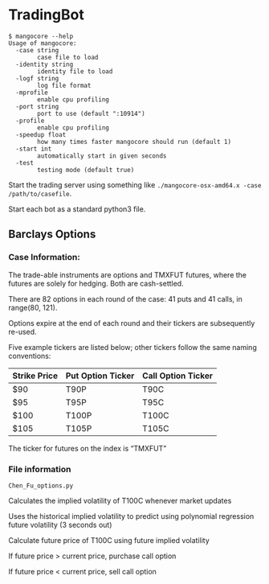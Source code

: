 # TradingBot

```
$ mangocore --help
Usage of mangocore:
  -case string
    	case file to load
  -identity string
    	identity file to load
  -logf string
    	log file format
  -mprofile
    	enable cpu profiling
  -port string
    	port to use (default ":10914")
  -profile
    	enable cpu profiling
  -speedup float
    	how many times faster mangocore should run (default 1)
  -start int
    	automatically start in given seconds
  -test
    	testing mode (default true)
```

Start the trading server using something like `./mangocore-osx-amd64.x -case /path/to/casefile`.

Start each bot as a standard python3 file.

## Barclays Options
### Case Information:

The trade-able instruments are options and TMXFUT futures, where the futures are solely for hedging. Both are cash-settled.

There are 82 options in each round of the case: 41 puts and 41 calls, in range(80, 121).

Options expire at the end of each round and their tickers are subsequently re-used.

Five example tickers are listed below; other tickers follow the same naming conventions:

| Strike Price  | Put Option Ticker | Call Option Ticker |
| ------------- | -------------     |-------------       |
| $90           |              T90P |    T90C            |
| $95           |              T95P |    T95C            |
| $100          |              T100P|    T100C           |
| $105          |              T105P|    T105C           |

The ticker for futures on the index is “TMXFUT”

### File information
`Chen_Fu_options.py`

Calculates the implied volatility of T100C whenever market updates

Uses the historical implied volatility to predict using polynomial regression future volatility (3 seconds out)

Calculate future price of T100C using future implied volatility

If future price > current price, purchase call option

If future price < current price, sell call option
